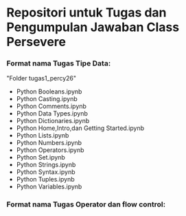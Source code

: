 # Repositori untuk Tugas dan Pengumpulan Jawaban Class Persevere

### Format nama Tugas Tipe Data:

"Folder tugas1_percy26"
- Python Booleans.ipynb
- Python Casting.ipynb
- Python Comments.ipynb
- Python Data Types.ipynb
- Python Dictionaries.ipynb
- Python Home,Intro,dan Getting Started.ipynb
- Python Lists.ipynb
- Python Numbers.ipynb
- Python Operators.ipynb
- Python Set.ipynb
- Python Strings.ipynb
- Python Syntax.ipynb
- Python Tuples.ipynb
- Python Variables.ipynb

### Format nama Tugas Operator dan flow control:

